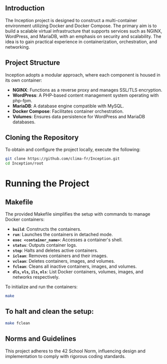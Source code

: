 
## Introduction <a id="introduction"></a>

The Inception project is designed to construct a multi-container environment utilizing Docker and Docker Compose. The primary aim is to build a scalable virtual infrastructure that supports services such as NGINX, WordPress, and MariaDB, with an emphasis on security and scalability. The idea is to gain practical experience in containerization, orchestration, and networking.

## Project Structure <a id="structure"></a>

Inception adopts a modular approach, where each component is housed in its own container:
- **NGINX**: Functions as a reverse proxy and manages SSL/TLS encryption.
- **WordPress**: A PHP-based content management system operating with php-fpm.
- **MariaDB**: A database engine compatible with MySQL.
- **Docker Compose**: Facilitates container orchestration.
- **Volumes**: Ensures data persistence for WordPress and MariaDB databases.

## Cloning the Repository <a id="cloning"></a>

To obtain and configure the project locally, execute the following:

```bash
git clone https://github.com/clima-fr/Inception.git
cd Inception/root
```
# Running the Project <a id="usage"></a>

## Makefile

The provided Makefile simplifies the setup with commands to manage Docker containers:

- **`build`**: Constructs the containers.
- **`run`**: Launches the containers in detached mode.
- **`exec <container_name>`**: Accesses a container's shell.
- **`status`**: Outputs container logs.
- **`stop`**: Halts and deletes active containers.
- **`iclean`**: Removes containers and their images.
- **`vclean`**: Deletes containers, images, and volumes.
- **`fclean`**: Cleans all inactive containers, images, and volumes.
- **`dls`, `vls`, `ils`, `nls`**: List Docker containers, volumes, images, and networks respectively.

To initialize and run the containers:

```bash
make
```
## To halt and clean the setup:

```bash
make fclean
```

## Norms and Guidelines <a id="norms"></a>
This project adheres to the 42 School Norm, influencing design and implementation to comply with rigorous coding standards.


